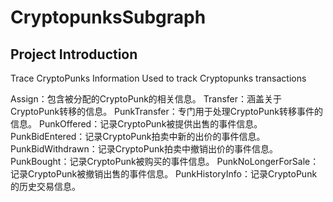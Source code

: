 # CryptopunksSubgraph
## Project Introduction
Trace CryptoPunks Information
Used to track Cryptopunks transactions

Assign：包含被分配的CryptoPunk的相关信息。
Transfer：涵盖关于CryptoPunk转移的信息。
PunkTransfer：专门用于处理CryptoPunk转移事件的信息。
PunkOffered：记录CryptoPunk被提供出售的事件信息。
PunkBidEntered：记录CryptoPunk拍卖中新的出价的事件信息。
PunkBidWithdrawn：记录CryptoPunk拍卖中撤销出价的事件信息。
PunkBought：记录CryptoPunk被购买的事件信息。
PunkNoLongerForSale：记录CryptoPunk被撤销出售的事件信息。
PunkHistoryInfo：记录CryptoPunk的历史交易信息。
